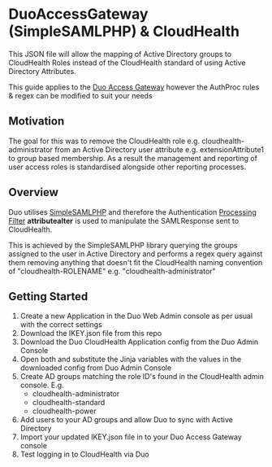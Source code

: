 # DuoAccessGateway (SimpleSAMLPHP) & CloudHealth
This JSON file will allow the mapping of Active Directory groups to CloudHealth Roles instead of the CloudHealth standard of using Active Directory Attributes.

This guide applies to the [Duo Access Gateway](https://duo.com/docs/dag) however the AuthProc rules & regex can be modified to suit your needs

## Motivation

 The goal for this was to remove the CloudHealth role e.g. cloudhealth-administrator from an Active Directory user attribute e.g. extensionAttribute1 to group based membership.
 As a result the management and reporting of user access roles is standardised alongside other reporting processes.


## Overview
Duo utilises [SimpleSAMLPHP](https://simplesamlphp.org) and therefore the Authentication [Processing Filter](https://simplesamlphp.org/docs/1.5/simplesamlphp-authproc) **attributealter** is used to manipulate the SAMLResponse sent to CloudHealth.

This is achieved by the SimpleSAMLPHP library querying the groups assigned to the user in Active Directory and performs a regex query against them removing anything that doesn't fit the CloudHealth naming convention of "cloudhealth-ROLENAME" e.g. "cloudhealth-administrator"

## Getting Started

1. Create a new Application in the Duo Web Admin console as per usual with the correct settings
2. Download the IKEY.json file from this repo
3. Download the Duo CloudHealth Application config from the Duo Admin Console
4. Open both and substitute the Jinja variables with the values in the downloaded config from Duo Admin Console
5. Create AD groups matching the role ID's found in the CloudHealth admin console.  E.g.  
    - cloudhealth-administrator  
    - cloudhealth-standard  
    - cloudhealth-power
6. Add users to your AD groups and allow Duo to sync with Active Directory
7. Import your updated IKEY.json file in to your Duo Access Gateway console
8. Test logging in to CloudHealth via Duo
